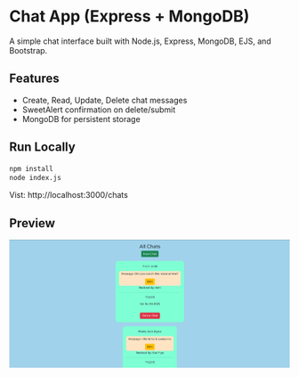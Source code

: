 # Chat App (Express + MongoDB)

A simple chat interface built with Node.js, Express, MongoDB, EJS, and Bootstrap.

## Features

- Create, Read, Update, Delete chat messages
- SweetAlert confirmation on delete/submit
- MongoDB for persistent storage

## Run Locally

```bash
npm install
node index.js
```
Vist: http://localhost:3000/chats

## Preview

![App Screenshot](./Screenshot%202025-07-06%20200315.png)
